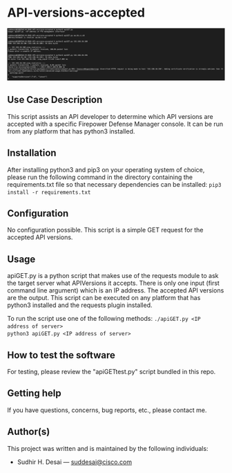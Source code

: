 # API-versions-accepted

![example output in json notation](output.png)
 

## Use Case Description

This script assists an API developer to determine which API versions are accepted with a specific Firepower Defense Manager console.
It can be run from any platform that has python3 installed.


## Installation

After installing python3 and pip3 on your operating system of choice, please run the following command in the directory containing the requirements.txt file so that necessary dependencies can be installed:
`pip3 install -r requirements.txt`


## Configuration

No configuration possible. This script is a simple GET request for the accepted API versions.


## Usage

apiGET.py is a python script that makes use of the requests module to ask the target server what APIVersions it accepts.
There is only one input (first command line argument) which is an IP address.
The accepted API versions are the output.
This script can be executed on any platform that has python3 installed and the requests plugin installed.

To run the script use one of the following methods:
`./apiGET.py <IP address of server>`  
`python3 apiGET.py <IP address of server>`


## How to test the software

For testing, please review the "apiGETtest.py" script bundled in this repo.


## Getting help

If you have questions, concerns, bug reports, etc., please contact me.


## Author(s)

This project was written and is maintained by the following individuals:

* Sudhir H. Desai — suddesai@cisco.com
